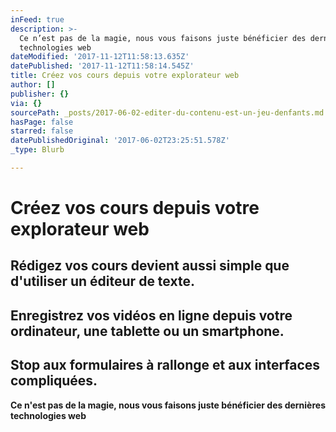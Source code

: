 ```yaml
---
inFeed: true
description: >-
  Ce n’est pas de la magie, nous vous faisons juste bénéficier des dernières
  technologies web
dateModified: '2017-11-12T11:58:13.635Z'
datePublished: '2017-11-12T11:58:14.545Z'
title: Créez vos cours depuis votre explorateur web
author: []
publisher: {}
via: {}
sourcePath: _posts/2017-06-02-editer-du-contenu-est-un-jeu-denfants.md
hasPage: false
starred: false
datePublishedOriginal: '2017-06-02T23:25:51.578Z'
_type: Blurb

---
```

# **Créez vos cours depuis votre explorateur web**

## Rédigez vos cours devient aussi simple que d'utiliser un éditeur de texte.

## Enregistrez vos vidéos en ligne depuis votre ordinateur, une tablette ou un smartphone.

## Stop aux formulaires à rallonge et aux interfaces compliquées.

**Ce n'est pas de la magie, nous vous faisons juste bénéficier des dernières technologies web**